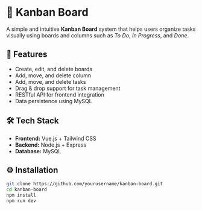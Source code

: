 # 🧩 Kanban Board

A simple and intuitive **Kanban Board** system that helps users organize tasks visually using boards and columns such as *To Do*, *In Progress*, and *Done*.

## 🚀 Features
- Create, edit, and delete boards
- Add, move, and delete column
- Add, move, and delete tasks  
- Drag & drop support for task management  
- RESTful API for frontend integration  
- Data persistence using MySQL 

## 🛠 Tech Stack
- **Frontend:** Vue.js + Tailwind CSS  
- **Backend:** Node.js + Express  
- **Database:** MySQL 

## ⚙️ Installation
```bash
git clone https://github.com/yourusername/kanban-board.git
cd kanban-board
npm install
npm run dev
